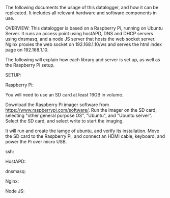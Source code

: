 The following documents the usage of this datalogger, and how it can be replicated. It includes all relevant hardware and software components in use. 

OVERVIEW:
This datalogger is based on a Raspberry Pi, running on Ubuntu Server. It runs an access point using hostAPD, DNS and DHCP servers using dnsmasq, and a node JS server that hosts the web socket server. Nginx proxies the web socket on 192.168.1.10/ws and serves the html index page on 192.168.1.10. 

The following will explain how each library and server is set up, as well as the Raspberry Pi setup. 

SETUP:

Raspberry Pi: 

You will need to use an SD card at least 16GB in volume. 

Download the Raspberry Pi imager software from https://www.raspberrypi.com/software/.
Run the imager on the SD card, selecting "other general purpose OS", "Ubuntu", and "Ubuntu server".
Select the SD card, and select write to start the imaging. 

It will run and create the iamge of ubuntu, and verify its installation. Move the SD card to the Raspberry Pi, and connect an HDMI cable, keyboard, and power the Pi over micro USB. 


ssh:


HostAPD:


dnsmasq:


Nginx:


Node JS:
